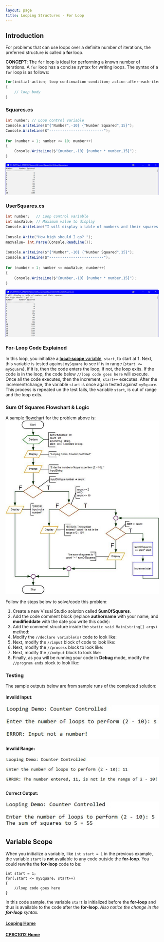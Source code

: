 ```yaml
---
layout: page
title: Looping Structures - For Loop
---
```


## Introduction
For problems that can use loops over a definite number of iterations, the preferred structure is called a **for** loop.

**CONCEPT**: The `for` loop is ideal for performing a known number of iterations. A `for` loop has a concise syntax for writing loops. The syntax of a `for` loop is as follows:

```csharp
for(initial-action; loop-continuation-condition; action-after-each-iteration)
{
    // loop body
}
```

### Squares.cs

```csharp
int number; // Loop control variable
Console.WriteLine($"{"Number",-10} {"Number Squared",15}");
Console.WriteLine($"-------------------------");

for (number = 1; number <= 10; number++)
{
    Console.WriteLine($"{number,-10} {number * number,15}");
}
```

![squares](files/squares.jpg)

### UserSquares.cs

```csharp
int number;   // Loop control variable
int maxValue; // Maximum value to display
Console.WriteLine("I will display a table of numbers and their squares.");

Console.Write("How high should I go? ");
maxValue= int.Parse(Console.ReadLine());

Console.WriteLine($"{"Number",-10} {"Number Squared",15}");
Console.WriteLine($"-------------------------");

for (number = 1; number <= maxValue; number++)
{
    Console.WriteLine($"{number,-10} {number * number,15}");
}
```

![user-squares](files/user-squares.jpg)

### For-Loop Code Explained
In this loop, you initialize a [**local-scope** variable](#scope), `start`, to start at **1**. Next, this variable is tested against `mySquare` to see if is in range (`start <= mySquare`), if it is, then the code enters the loop, if not, the loop exits. If the code is in the loop, the code below `//loop code goes here` will execute. Once all the code executes, then the increment, `start++` executes. After the increment/change, the variable `start` is once again tested against `mySquare`. This process is repeated un the test fails, the variable `start`, is out of range and the loop exits.

### Sum Of Squares Flowchart & Logic
A sample flowchart for the problem above is:<br>
![flowchart-sum-squares](files/flowchart-sum-squares.jpg)

Follow the steps below to solve/code this problem:
1. Create a new Visual Studio solution called **SumOfSquares**.
2. Add the code comment block (replace **authorname** with your name, and **modifieddate** with the date you write this code):
3. Add the comment structure inside the `static void Main(string[] args)` method:
4. Modify the `//declare variable(s)` code to look like:
5. Next, modify the `//input` block of code to look like:
6. Next, modify the `//process` block to look like:
7. Next, modify the `//output` block to look like:
8. Finally, as you will be running your code in **Debug** mode, modify the `//program ends` block to look like:

### Testing
The sample outputs below are from sample runs of the completed solution:
#### Invalid Input:
![sum-squares-01](files/sum-squares-01.jpg)
#### Invalid Range:
![sum-squares-02](files/sum-squares-02.jpg)
#### Correct Output:
![sum-squares-03](files/sum-squares-03.jpg)

## <a ID="scope">Variable Scope</a>
When you initialize a variable, like `int start = 1` in the previous example, the variable `start` is **not** available to any code outside the **for-loop**. You could rewrite the **for-loop** code to be:

```chsarp
int start = 1;
for(;start <= mySquare; start++)
{
    //loop code goes here
}
```

In this code sample, the variable `start` is initialized before the **for-loop** and thus is available to the code after the **for-loop**. _Also notice the change in the **for-loop** syntax._

#### [Looping Home](index.md)
#### [CPSC1012 Home](../)